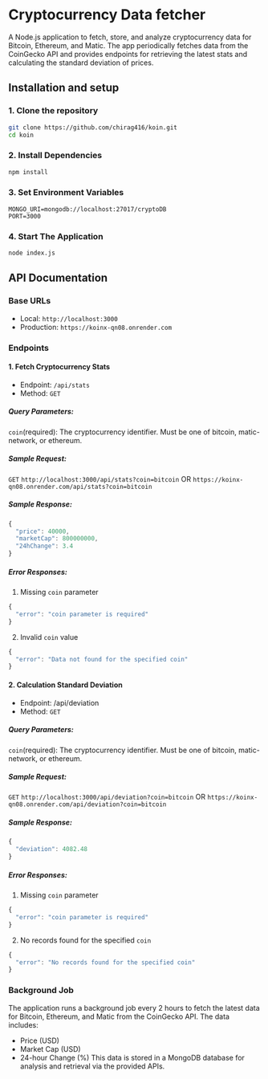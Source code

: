 # Cryptocurrency Data fetcher
A Node.js application to fetch, store, and analyze cryptocurrency data for Bitcoin, Ethereum, and Matic. The app periodically fetches data from the CoinGecko API and provides endpoints for retrieving the latest stats and calculating the standard deviation of prices.
## Installation and setup
### 1. Clone the repository
```bash
git clone https://github.com/chirag416/koin.git
cd koin
```
### 2. Install Dependencies
```sh
npm install
```
### 3. Set Environment Variables
```
MONGO_URI=mongodb://localhost:27017/cryptoDB
PORT=3000
```
### 4. Start The Application
```bash
node index.js
```
## API Documentation
### Base URLs
* Local: ```http://localhost:3000```
* Production: ```https://koinx-qn08.onrender.com```
### Endpoints
#### 1. Fetch Cryptocurrency Stats
* Endpoint: ```/api/stats```
* Method: ```GET```
##### Query Parameters:
```coin```(required): The cryptocurrency identifier. Must be one of bitcoin, matic-network, or ethereum.
##### Sample Request:
```GET``` ```http://localhost:3000/api/stats?coin=bitcoin``` OR ```https://koinx-qn08.onrender.com/api/stats?coin=bitcoin```
##### Sample Response:
```javascript
{
  "price": 40000,
  "marketCap": 800000000,
  "24hChange": 3.4
}
```
##### Error Responses:
1. Missing ```coin``` parameter
```javascript
{
  "error": "coin parameter is required"
}
```
2. Invalid ```coin``` value
```javascript
{
  "error": "Data not found for the specified coin"
}
```
#### 2. Calculation Standard Deviation
* Endpoint: /api/deviation
* Method: ```GET```
##### Query Parameters:
```coin```(required): The cryptocurrency identifier. Must be one of bitcoin, matic-network, or ethereum.
##### Sample Request:
```GET``` ```http://localhost:3000/api/deviation?coin=bitcoin``` OR ```https://koinx-qn08.onrender.com/api/deviation?coin=bitcoin```
##### Sample Response:
```javascript
{
  "deviation": 4082.48
}
```
##### Error Responses:
1. Missing ```coin``` parameter
```javascript
{
  "error": "coin parameter is required"
}
```
2. No records found for the specified ```coin```
```javascript
{
  "error": "No records found for the specified coin"
}
```
### Background Job
The application runs a background job every 2 hours to fetch the latest data for Bitcoin, Ethereum, and Matic from the CoinGecko API. The data includes:
* Price (USD)
* Market Cap (USD)
* 24-hour Change (%)
This data is stored in a MongoDB database for analysis and retrieval via the provided APIs.

